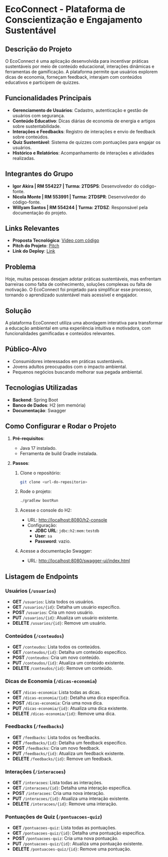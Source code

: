 # **EcoConnect - Plataforma de Conscientização e Engajamento Sustentável**

## **Descrição do Projeto**
O EcoConnect é uma aplicação desenvolvida para incentivar práticas sustentáveis por meio de conteúdo educacional, interações dinâmicas e ferramentas de gamificação. A plataforma permite que usuários explorem dicas de economia, forneçam feedback, interajam com conteúdos educativos e participem de quizzes.

## **Funcionalidades Principais**
- **Gerenciamento de Usuários**: Cadastro, autenticação e gestão de usuários com segurança.
- **Conteúdo Educativo**: Dicas diárias de economia de energia e artigos sobre sustentabilidade.
- **Interações e Feedbacks**: Registro de interações e envio de feedback sobre conteúdos.
- **Quiz Sustentável**: Sistema de quizzes com pontuações para engajar os usuários.
- **Histórico e Relatórios**: Acompanhamento de interações e atividades realizadas.

## **Integrantes do Grupo**
- **Igor Akira | RM 554227 | Turma: 2TDSPS**: Desenvolvedor do código-fonte.
- **Nicola Monte | RM 553991 | Turma: 2TDSPR**: Desenvolvedor do código-fonte.    
- **Willyam Santos | RM 554244 | Turma: 2TDSZ**: Responsável pela documentação do projeto.

## **Links Relevantes**
- **Proposta Tecnológica**: [Video com código](https://youtu.be/oE9rGbwxfS0)
- **Pitch do Projeto**: [Pitch](https://www.youtube.com/watch?v=rJE06JlokVc)
- **Link do Deploy**: [Link](https://java-global.onrender.com/)

## **Problema**
Hoje, muitas pessoas desejam adotar práticas sustentáveis, mas enfrentam barreiras como falta de conhecimento, soluções complexas ou falta de motivação. O EcoConnect foi projetado para simplificar esse processo, tornando o aprendizado sustentável mais acessível e engajador.

## **Solução**
A plataforma EcoConnect utiliza uma abordagem interativa para transformar a educação ambiental em uma experiência intuitiva e motivadora, com funcionalidades gamificadas e conteúdos relevantes.

## **Público-Alvo**
- Consumidores interessados em práticas sustentáveis.
- Jovens adultos preocupados com o impacto ambiental.
- Pequenos negócios buscando melhorar sua pegada ambiental.

## **Tecnologias Utilizadas**
- **Backend**: Spring Boot
- **Banco de Dados**: H2 (em memória)
- **Documentação**: Swagger

## **Como Configurar e Rodar o Projeto**
1. **Pré-requisitos**:
   - Java 17 instalado.
   - Ferramenta de build Gradle instalada.

2. **Passos**:
   1. Clone o repositório:
      ```bash
      git clone <url-do-repositorio>
      ```
   2. Rode o projeto:
      ```bash
      ./gradlew bootRun
      ```
   3. Acesse o console do H2:
      - URL: [http://localhost:8080/h2-console](http://localhost:8080/h2-console)
      - Configuração:
        - **JDBC URL**: `jdbc:h2:mem:testdb`
        - **User**: `sa`
        - **Password**: vazio.

   4. Acesse a documentação Swagger:
      - URL: [http://localhost:8080/swagger-ui/index.html](http://localhost:8080/swagger-ui/index.html)

## **Listagem de Endpoints**

### **Usuários (`/usuarios`)**
- **GET** `/usuarios`: Lista todos os usuários.
- **GET** `/usuarios/{id}`: Detalha um usuário específico.
- **POST** `/usuarios`: Cria um novo usuário.
- **PUT** `/usuarios/{id}`: Atualiza um usuário existente.
- **DELETE** `/usuarios/{id}`: Remove um usuário.

### **Conteúdos (`/conteudos`)**
- **GET** `/conteudos`: Lista todos os conteúdos.
- **GET** `/conteudos/{id}`: Detalha um conteúdo específico.
- **POST** `/conteudos`: Cria um novo conteúdo.
- **PUT** `/conteudos/{id}`: Atualiza um conteúdo existente.
- **DELETE** `/conteudos/{id}`: Remove um conteúdo.

### **Dicas de Economia (`/dicas-economia`)**
- **GET** `/dicas-economia`: Lista todas as dicas.
- **GET** `/dicas-economia/{id}`: Detalha uma dica específica.
- **POST** `/dicas-economia`: Cria uma nova dica.
- **PUT** `/dicas-economia/{id}`: Atualiza uma dica existente.
- **DELETE** `/dicas-economia/{id}`: Remove uma dica.

### **Feedbacks (`/feedbacks`)**
- **GET** `/feedbacks`: Lista todos os feedbacks.
- **GET** `/feedbacks/{id}`: Detalha um feedback específico.
- **POST** `/feedbacks`: Cria um novo feedback.
- **PUT** `/feedbacks/{id}`: Atualiza um feedback existente.
- **DELETE** `/feedbacks/{id}`: Remove um feedback.

### **Interações (`/interacoes`)**
- **GET** `/interacoes`: Lista todas as interações.
- **GET** `/interacoes/{id}`: Detalha uma interação específica.
- **POST** `/interacoes`: Cria uma nova interação.
- **PUT** `/interacoes/{id}`: Atualiza uma interação existente.
- **DELETE** `/interacoes/{id}`: Remove uma interação.

### **Pontuações de Quiz (`/pontuacoes-quiz`)**
- **GET** `/pontuacoes-quiz`: Lista todas as pontuações.
- **GET** `/pontuacoes-quiz/{id}`: Detalha uma pontuação específica.
- **POST** `/pontuacoes-quiz`: Cria uma nova pontuação.
- **PUT** `/pontuacoes-quiz/{id}`: Atualiza uma pontuação existente.
- **DELETE** `/pontuacoes-quiz/{id}`: Remove uma pontuação.
